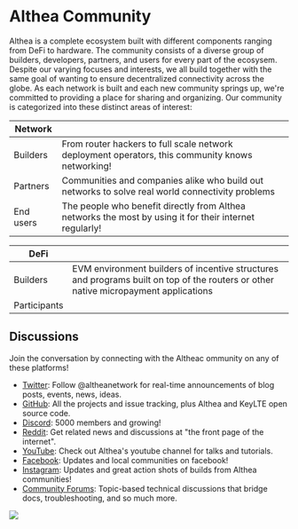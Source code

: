 # Althea Community

Althea is a complete ecosystem built with different components ranging from DeFi to hardware. The community consists of a diverse group of builders, developers, partners, and users for every part of the ecosysem. Despite our varying focuses and interests, we all build together with the same goal of wanting to ensure decentralized connectivity across the globe. As each network is built and each new community springs up, we're committed to providing a place for sharing and organizing. Our community is categorized into these distinct areas of interest:


|Network|  |
|--|--|
|Builders|From router hackers to full scale network deployment operators, this community knows networking!|
|Partners|Communities and companies alike who build out networks to solve real world connectivity problems|
|End users|The people who benefit directly from Althea networks the most by using it for their internet regularly!|

|DeFi|  |
|--|--|
|Builders|EVM environment builders of incentive structures and programs built on top of the routers or other native micropayment applications|
|Participants||




## Discussions

Join the conversation by connecting with the Altheac ommunity on any of these platforms!

* [Twitter](https://twitter.com/altheanetwork): Follow @altheanetwork for real-time announcements of blog posts, events, news, ideas.
* [GitHub](https://github.com/althea-net): All the projects and issue tracking, plus Althea and KeyLTE open source code.
* [Discord](https://discord.gg/hHx7HxcycF): 5000 members and growing!
* [Reddit](https://reddit.com/r/altheamesh): Get related news and discussions at "the front page of the internet".
* [YouTube](https://www.youtube.com/channel/UC9B6l5k2NF2Gu_aCRBhe9Gw): Check out Althea's youtube channel for talks and tutorials.
* [Facebook](http://facebook.com/altheanetwork): Updates and local communities on facebook! 
* [Instagram](http://instagram.com/altheanet/): Updates and great action shots of builds from Althea communities!
* [Community Forums](https://forum.altheamesh.com): Topic-based technical discussions that bridge docs, troubleshooting, and so much more.

[<img src="https://img.shields.io/badge/Edit%20this%20page%20on-Github-lightgrey?style=flat-square">](https://github.com/althea-net/communities/blob/main/README.md)
